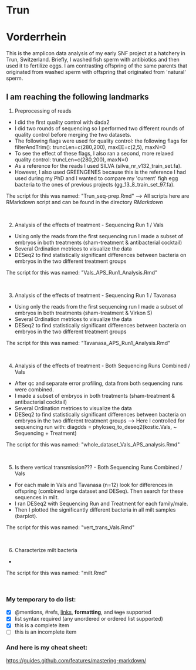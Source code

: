 # Trun

# Vorderrhein
This is the amplicon data analysis of my early SNF project at a hatchery in Trun, Switzerland. Briefly, I washed fish sperm with antibiotics and then used it to fertilize eggs. I am contrasting offspring of the same parents that originated from washed sperm with offspring that originated from 'natural' sperm.

## I am reaching the following landmarks

1) Preprocessing of reads
&nbsp;

- I did the first quality control with dada2
- I did two rounds of sequencing so I performed two different rounds of quality control before merging the two datasets. 
- The following flags were used for quality control: the following flags for filterAndTrim(): truncLen=c(280,200), maxEE=c(2,5), maxN=0
- To see the effect of these flags, I also ran a second, more relaxed quality control: truncLen=c(280,200), maxN=0
- As a reference for the reads I used SILVA (silva_nr_v132_train_set.fa). 
- However, I also used GREENGENES because this is the reference I had used during my PhD and I wanted to compare my 'current' figh egg bacteria to the ones of previous projects (gg_13_8_train_set_97.fa).
&nbsp;

The script for this was named: "Trun_seq-prep.Rmd"
--> All scripts here are RMarkdown script and can be found in the directory *RMarkdown*

&nbsp;
&nbsp;

2) Analysis of the effects of treatment - Sequencing Run 1 / Vals
&nbsp;

- Using only the reads from the first sequencing run I made a subset of embryos in both treatments (sham-treatment & antibacterial cocktail)
- Several Ordination metrices to visualize the data
- DESeq2 to find statistically significant differences between bacteria on embryos in the two different treatment groups
&nbsp;

The script for this was named: "Vals_APS_Run1_Analysis.Rmd"

&nbsp;
&nbsp;

3) Analysis of the effects of treatment - Sequencing Run 1 / Tavanasa
&nbsp;

- Using only the reads from the first sequencing run I made a subset of embryos in both treatments (sham-treatment & Virkon S)
- Several Ordination metrices to visualize the data
- DESeq2 to find statistically significant differences between bacteria on embryos in the two different treatment groups
&nbsp;

The script for this was named: "Tavanasa_APS_Run1_Analysis.Rmd"

&nbsp;
&nbsp;

4) Analysis of the effects of treatment - Both Sequencing Runs Combined / Vals
&nbsp;

- After qc and separate error profiling, data from both sequencing runs were combined.
- I made a subset of embryos in both treatments (sham-treatment & antibacterial cocktail)
- Several Ordination metrices to visualize the data
- DESeq2 to find statistically significant differences between bacteria on embryos in the two different treatment groups --> Here I controlled for sequencing run with: diagdds = phyloseq_to_deseq2(kostic.Vals, ~ Sequencing + Treatment)
&nbsp;

The script for this was named: "whole_dataset_Vals_APS_analysis.Rmd"

&nbsp;
&nbsp;


5) Is there vertical transmission??? - Both Sequencing Runs Combined / Vals
&nbsp;

- For each male in Vals and Tavanasa (n=12) look for differences in offspring (combined large dataset and DESeq). Then search for these sequences in milt.
- I ran DESeq2 with Sequencing Run and Treatment for each family/male.
- Then I plotted the significantly different bacteria in all milt samples (barplot).

The script for this was named: "vert_trans_Vals.Rmd"

&nbsp;
&nbsp;


6) Characterize milt bacteria

- 

The script for this was named: "milt.Rmd"

&nbsp;
&nbsp;

### My temporary to do list:
- [x] @mentions, #refs, [links](), **formatting**, and <del>tags</del> supported
- [x] list syntax required (any unordered or ordered list supported)
- [x] this is a complete item
- [ ] this is an incomplete item

### And here is my cheat sheet:
https://guides.github.com/features/mastering-markdown/

